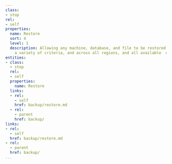 ```yaml
---
class:
- stop
rel:
- self
properties:
  name: Restore
  sort: 4
  level: 1
  description: Allowing any machine, database, and file to be restored based upon
    a variety of criteria, and across all regions, and all available  deployment options.
entities:
- class:
  - stop
  rel:
  - self
  properties:
    name: Restore
  links:
  - rel:
    - self
    href: backup/restore.md
  - rel:
    - parent
    href: backup/
links:
- rel:
  - self
  href: backup/restore.md
- rel:
  - parent
  href: backup/
...
```


